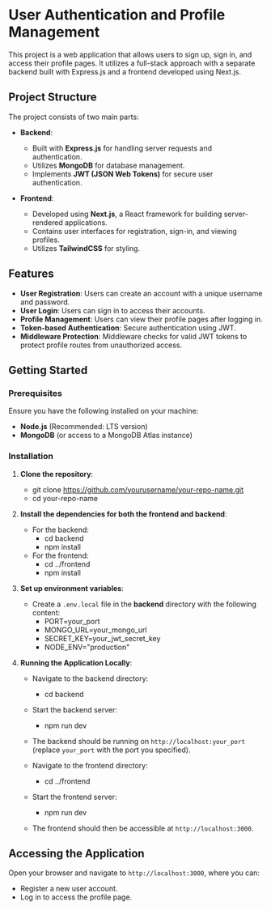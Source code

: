 
# User Authentication and Profile Management

This project is a web application that allows users to sign up, sign in, and access their profile pages. It utilizes a full-stack approach with a separate backend built with Express.js and a frontend developed using Next.js.

## Project Structure

The project consists of two main parts:

- **Backend**: 
  - Built with **Express.js** for handling server requests and authentication.
  - Utilizes **MongoDB** for database management.
  - Implements **JWT (JSON Web Tokens)** for secure user authentication.
  
- **Frontend**: 
  - Developed using **Next.js**, a React framework for building server-rendered applications.
  - Contains user interfaces for registration, sign-in, and viewing profiles.
  - Utilizes **TailwindCSS** for styling.

## Features

- **User Registration**: Users can create an account with a unique username and password.
- **User Login**: Users can sign in to access their accounts.
- **Profile Management**: Users can view their profile pages after logging in.
- **Token-based Authentication**: Secure authentication using JWT.
- **Middleware Protection**: Middleware checks for valid JWT tokens to protect profile routes from unauthorized access.

## Getting Started

### Prerequisites

Ensure you have the following installed on your machine:

- **Node.js** (Recommended: LTS version)
- **MongoDB** (or access to a MongoDB Atlas instance)

### Installation

1. **Clone the repository**:
   - git clone https://github.com/yourusername/your-repo-name.git
   - cd your-repo-name

2. **Install the dependencies for both the frontend and backend**:
   - For the backend:
     - cd backend
     - npm install
   - For the frontend:
     - cd ../frontend
     - npm install

3. **Set up environment variables**:
   - Create a `.env.local` file in the **backend** directory with the following content:
     - PORT=your_port
     - MONGO_URL=your_mongo_url
     - SECRET_KEY=your_jwt_secret_key
     - NODE_ENV="production"

4. **Running the Application Locally**:
   - Navigate to the backend directory:
     - cd backend
   - Start the backend server:
     - npm run dev
   - The backend should be running on `http://localhost:your_port` (replace `your_port` with the port you specified).
   
   - Navigate to the frontend directory:
     - cd ../frontend
   - Start the frontend server:
     - npm run dev
   - The frontend should then be accessible at `http://localhost:3000`.

## Accessing the Application

Open your browser and navigate to `http://localhost:3000`, where you can:
- Register a new user account.
- Log in to access the profile page.

